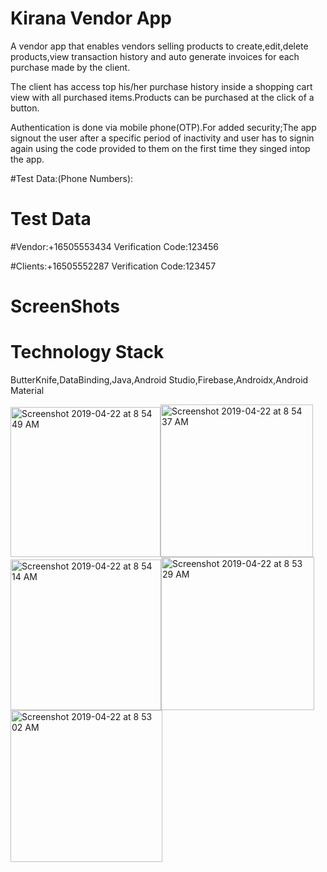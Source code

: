 # Kirana Vendor App

A vendor app that enables vendors selling products to create,edit,delete products,view transaction history and auto generate invoices for each purchase made by the client.

The client has access top his/her purchase history inside a shopping cart view with all purchased items.Products can be purchased at the click of a button.

Authentication is done via mobile phone(OTP).For added security;The app signout the user after a specific period of inactivity and user has to signin again using the code provided to them on the first time they singed intop the app.

#Test Data:(Phone Numbers):

# Test Data 

#Vendor:+16505553434 Verification Code:123456

#Clients:+16505552287 Verification Code:123457


# ScreenShots



# Technology Stack

<p>ButterKnife,DataBinding,Java,Android Studio,Firebase,Androidx,Android Material</p

<img width="241" alt="Screenshot 2019-04-22 at 9 59 14 AM" src="https://user-images.githubusercontent.com/37291194/56487888-61a4f600-64e5-11e9-866f-e70bc2eaea89.png">
<img width="240" alt="Screenshot 2019-04-22 at 8 54 49 AM" src="https://user-images.githubusercontent.com/37291194/56486186-84cca700-64df-11e9-8515-2a5b684ee290.png"><img width="244" alt="Screenshot 2019-04-22 at 8 54 37 AM" src="https://user-images.githubusercontent.com/37291194/56486187-85653d80-64df-11e9-88b5-65f319eee2d3.png">
<img width="241" alt="Screenshot 2019-04-22 at 8 54 14 AM" src="https://user-images.githubusercontent.com/37291194/56486188-85653d80-64df-11e9-863d-3ff527caca1d.png"><img width="245" alt="Screenshot 2019-04-22 at 8 53 29 AM" src="https://user-images.githubusercontent.com/37291194/56486189-85653d80-64df-11e9-89b8-4cab3216e674.png">
<img width="243" alt="Screenshot 2019-04-22 at 8 53 02 AM" src="https://user-images.githubusercontent.com/37291194/56486190-85653d80-64df-11e9-867b-9a96fec8b7d6.png">
